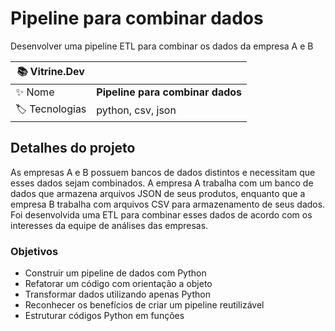 # Pipeline para combinar dados

Desenvolver uma pipeline ETL para combinar os dados da empresa A e B

| :books: Vitrine.Dev |     |
| -------------  | --- |
| :sparkles: Nome        | **Pipeline para combinar dados**
| :label: Tecnologias | python, csv, json

## Detalhes do projeto

As empresas A e B possuem bancos de dados distintos e necessitam que esses dados sejam combinados. A empresa A trabalha com um banco de dados que armazena arquivos JSON de seus produtos, enquanto que a empresa B trabalha com arquivos CSV para armazenamento de seus dados. Foi desenvolvida uma ETL para combinar esses dados de acordo com os interesses da equipe de análises das empresas.

### Objetivos
- Construir um pipeline de dados com Python
- Refatorar um código com orientação a objeto
- Transformar dados utilizando apenas Python
- Reconhecer os benefícios de criar um pipeline reutilizável
- Estruturar códigos Python em funções
